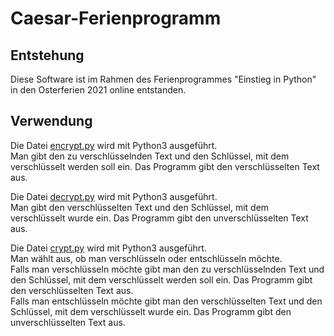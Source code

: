 # Caesar-Ferienprogramm
## Entstehung
Diese Software ist im Rahmen des Ferienprogrammes "Einstieg in Python" in den Osterferien 2021 online entstanden.
## Verwendung
Die Datei [encrypt.py](encrypt.py) wird mit Python3 ausgeführt.\
Man gibt den zu verschlüsselnden Text und den Schlüssel, mit dem verschlüsselt werden soll ein. Das Programm gibt den verschlüsselten Text aus.

Die Datei [decrypt.py](decrypt.py) wird mit Python3 ausgeführt.\
Man gibt den verschlüsselten Text und den Schlüssel, mit dem verschlüsselt wurde ein. Das Programm gibt den unverschlüsselten Text aus.

Die Datei [crypt.py](crypt.py) wird mit Python3 ausgeführt.\
Man wählt aus, ob man verschlüsseln oder entschlüsseln möchte.\
Falls man verschlüsseln möchte gibt man den zu verschlüsselnden Text und den Schlüssel, mit dem verschlüsselt werden soll ein. Das Programm gibt den verschlüsselten Text aus.\
Falls man entschlüsseln möchte gibt man den verschlüsselten Text und den Schlüssel, mit dem verschlüsselt wurde ein. Das Programm gibt den unverschlüsselten Text aus.
